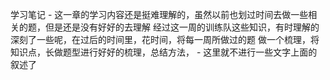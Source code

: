 学习笔记
	- 这一章的学习内容还是挺难理解的，虽然以前也划过时间去做一些相关的题，但是还是没有好好的去理解
	  经过这一周的训练队这些知识，有时理解的深刻了一些呢，在过后的时间里，花时间，将每一周所做过的题
	  做一个梳理，将知识点，长做题型进行好好的梳理，总结方法，
	- 这里就不进行一些文字上面的叙述了